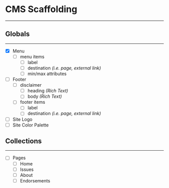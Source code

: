 # CMS Scaffolding
---------------------------

## Globals
-------------
- [x] Menu
  - [ ] menu items
    - [ ] label
    - [ ] destination *(i.e. page, external link)*
    - [ ] min/max attributes
- [ ] Footer
  - [ ] disclaimer
    - [ ] heading *(Rich Text)*
    - [ ] body *(Rich Text)*
  - [ ] footer items
    - [ ] label
    - [ ] destination *(i.e. page, external link)*
- [ ] Site Logo
- [ ] Site Color Palette

## Collections
-------------
- [ ] Pages
  - [ ] Home
  - [ ] Issues
  - [ ] About
  - [ ] Endorsements